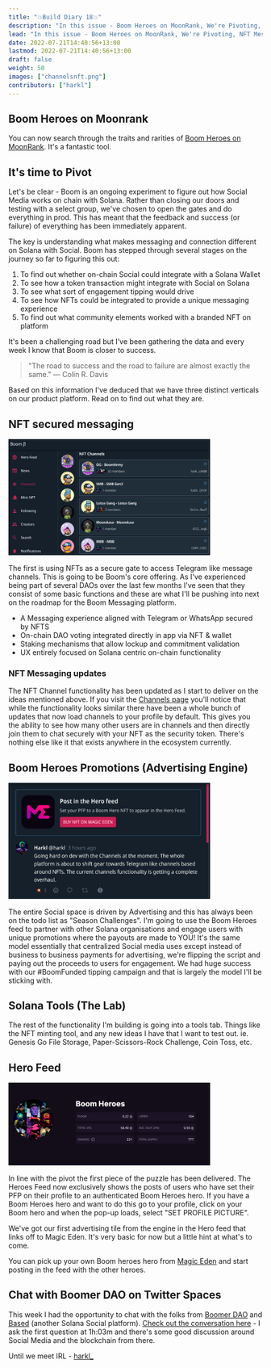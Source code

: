 ```yaml
---
title: "💥Build Diary 18💥"
description: "In this issue - Boom Heroes on MoonRank, We're Pivoting, NFT Messaging, Boom Heroes & Advertising Engine, Boomer DAO."
lead: "In this issue - Boom Heroes on MoonRank, We're Pivoting, NFT Messaging, Boom Heroes & Advertising Engine, Boomer DAO."
date: 2022-07-21T14:40:56+13:00
lastmod: 2022-07-21T14:40:56+13:00
draft: false
weight: 50
images: ["channelsnft.png"]
contributors: ["harkl"]
---
```


## Boom Heroes on Moonrank

You can now search through the traits and rarities of [Boom Heroes on MoonRank](https://moonrank.app/collection/boom_heroes). It's a fantastic tool.

## It's time to Pivot

Let's be clear - Boom is an ongoing experiment to figure out how Social Media works on chain with Solana. Rather than closing our doors and testing with a select group, we've chosen to open the gates and do everything in prod. This has meant that the feedback and success (or failure) of everything has been immediately apparent.

The key is understanding what makes messaging and connection different on Solana with Social. Boom has stepped through several stages on the journey so far to figuring this out:

1. To find out whether on-chain Social could integrate with a Solana Wallet
2. To see how a token transaction might integrate with Social on Solana
3. To see what sort of engagement tipping would drive
4. To see how NFTs could be integrated to provide a unique messaging experience
5. To find out what community elements worked with a branded NFT on platform

It's been a challenging road but I've been gathering the data and every week I know that Boom is closer to success.

> "The road to success and the road to failure are almost exactly the same." — Colin R. Davis

Based on this information I've deduced that we have three distinct verticals on our product platform. Read on to find out what they are.

## NFT secured messaging

<img src="channelsnft.png" alt="NFT Channels" width="400"/>

The first is using NFTs as a secure gate to access Telegram like message channels. This is going to be Boom's core offering. As I've experienced being part of several DAOs over the last few months I've seen that they consist of some basic functions and these are what I'll be pushing into next on the roadmap for the Boom Messaging platform.

- A Messaging experience aligned with Telegram or WhatsApp secured by NFTS
- On-chain DAO voting integrated directly in app via NFT & wallet
- Staking mechanisms that allow lockup and commitment validation
- UX entirely focused on Solana centric on-chain functionality

### NFT Messaging updates

The NFT Channel functionality has been updated as I start to deliver on the ideas mentioned above. If you visit the [Channels page](https://app.boom.army/channels) you'll notice that while the functionality looks similar there have been a whole bunch of updates that now load channels to your profile by default. This gives you the ability to see how many other users are in channels and then directly join them to chat securely with your NFT as the  security token. There's nothing else like it that exists anywhere in the ecosystem currently.

## Boom Heroes Promotions (Advertising Engine)

<img src="boomad.png" alt="Boom Advertising" width="400"/>

The entire Social space is driven by Advertising and this has always been on the todo list as "Season Challenges". I'm going to use the Boom Heroes feed to partner with other Solana organisations and engage users with unique promotions where the payouts are made to YOU! It's the same model essentially that centralized Social media uses except instead of business to business payments for advertising, we're flipping the script and paying out the proceeds to users for engagement. We had huge success with our #BoomFunded tipping campaign and that is largely the model I'll be sticking with.

## Solana Tools (The Lab)

The rest of the functionality I'm building is going into a tools tab. Things like the NFT minting tool, and any new ideas I have that I want to test out. ie. Genesis Go File Storage, Paper-Scissors-Rock Challenge, Coin Toss, etc.

## Hero Feed

<img src="me-boomheroes.png" alt="Boom Heroes on ME" width="400"/>

In line with the pivot the first piece of the puzzle has been delivered. The Heroes Feed now exclusively shows the posts of users who have set their PFP on their profile to an authenticated Boom Heroes hero. If you have a Boom Heroes hero and want to do this go to your profile, click on your Boom hero and when the pop-up loads, select "SET PROFILE PICTURE".

We've got our first advertising tile from the engine in the Hero feed that links off to Magic Eden. It's very basic for now but a little hint at what's to come.

You can pick up your own Boom heroes hero from [Magic Eden](https://magiceden.io/marketplace/boomheroes) and start posting in the feed with the other heroes.

## Chat with Boomer DAO on Twitter Spaces

This week I had the opportunity to chat with the folks from [Boomer DAO](https://twitter.com/TheBoomerDAO) and [Based](https://twitter.com/Getbased) (another Solana Social platform). [Check out the conversation here](https://twitter.com/i/spaces/1lPKqmBqOrMKb?s=20) - I ask the first question at 1h:03m and there's some good discussion around Social Media and the blockchain from there.

Until we meet IRL - [harkl_](https://app.boom.army/harkl)